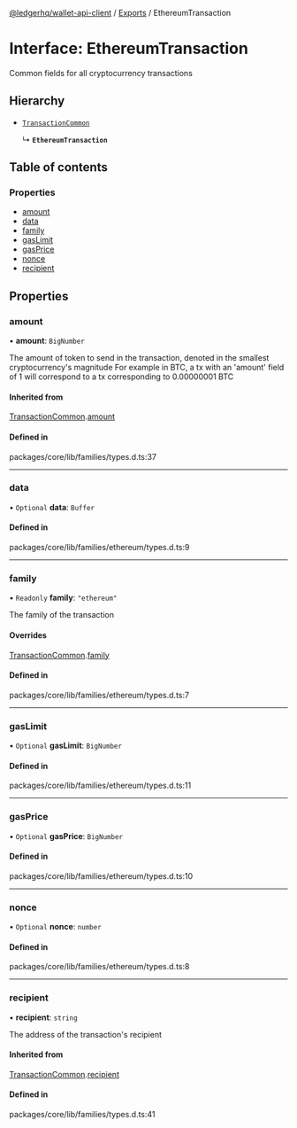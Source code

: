 [@ledgerhq/wallet-api-client](../README.md) / [Exports](../modules.md) / EthereumTransaction

# Interface: EthereumTransaction

Common fields for all cryptocurrency transactions

## Hierarchy

- [`TransactionCommon`](TransactionCommon.md)

  ↳ **`EthereumTransaction`**

## Table of contents

### Properties

- [amount](EthereumTransaction.md#amount)
- [data](EthereumTransaction.md#data)
- [family](EthereumTransaction.md#family)
- [gasLimit](EthereumTransaction.md#gaslimit)
- [gasPrice](EthereumTransaction.md#gasprice)
- [nonce](EthereumTransaction.md#nonce)
- [recipient](EthereumTransaction.md#recipient)

## Properties

### amount

• **amount**: `BigNumber`

The amount of token to send in the transaction, denoted in the smallest cryptocurrency's magnitude
For example in BTC, a tx with an 'amount' field of 1 will correspond to a tx corresponding to 0.00000001 BTC

#### Inherited from

[TransactionCommon](TransactionCommon.md).[amount](TransactionCommon.md#amount)

#### Defined in

packages/core/lib/families/types.d.ts:37

___

### data

• `Optional` **data**: `Buffer`

#### Defined in

packages/core/lib/families/ethereum/types.d.ts:9

___

### family

• `Readonly` **family**: ``"ethereum"``

The family of the transaction

#### Overrides

[TransactionCommon](TransactionCommon.md).[family](TransactionCommon.md#family)

#### Defined in

packages/core/lib/families/ethereum/types.d.ts:7

___

### gasLimit

• `Optional` **gasLimit**: `BigNumber`

#### Defined in

packages/core/lib/families/ethereum/types.d.ts:11

___

### gasPrice

• `Optional` **gasPrice**: `BigNumber`

#### Defined in

packages/core/lib/families/ethereum/types.d.ts:10

___

### nonce

• `Optional` **nonce**: `number`

#### Defined in

packages/core/lib/families/ethereum/types.d.ts:8

___

### recipient

• **recipient**: `string`

The address of the transaction's recipient

#### Inherited from

[TransactionCommon](TransactionCommon.md).[recipient](TransactionCommon.md#recipient)

#### Defined in

packages/core/lib/families/types.d.ts:41
